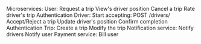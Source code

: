 Microservices:
    User: 
        Request a trip
        View's driver position
        Cancel a trip
        Rate driver's trip
        Authentication
    Driver: 
        Start accepting: POST /drivers/
        Accept/Reject a trip
        Update driver's position
        Confirm completion
        Authentication
    Trip:
        Create a trip
        Modify the trip
    Notification service:
        Notify drivers
        Notify user
    Payment service:
        Bill user